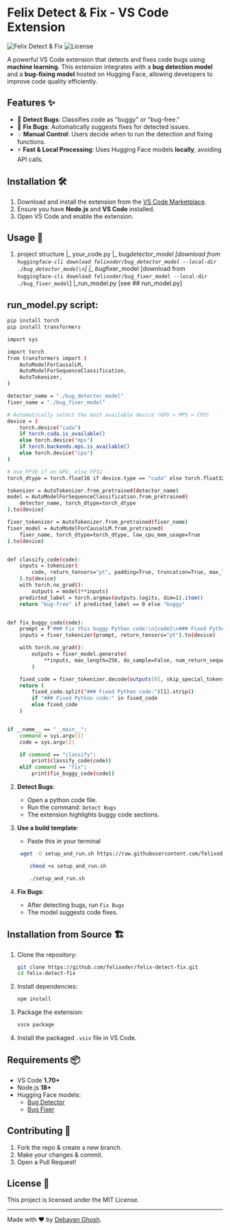 # Felix Detect & Fix - VS Code Extension

![Felix Detect & Fix](https://img.shields.io/badge/VS%20Code-Extension-blue.svg)
![License](https://img.shields.io/badge/license-MIT-green.svg)

A powerful VS Code extension that detects and fixes code bugs using **machine learning**. This extension integrates with a **bug detection model** and a **bug-fixing model** hosted on Hugging Face, allowing developers to improve code quality efficiently.

## Features ✨

- 🚀 **Detect Bugs**: Classifies code as "buggy" or "bug-free."
- 🔧 **Fix Bugs**: Automatically suggests fixes for detected issues.
- 💡 **Manual Control**: Users decide when to run the detection and fixing functions.
- ⚡ **Fast & Local Processing**: Uses Hugging Face models **locally**, avoiding API calls.

## Installation 🛠️

1. Download and install the extension from the [VS Code Marketplace](https://marketplace.visualstudio.com/vscode).
2. Ensure you have **Node.js** and **VS Code** installed.
3. Open VS Code and enable the extension.

## Usage 🚀

1. project structure
   |_ your_code.py
   |_ bug*detector_model [download from ```huggingface-cli download felixoder/bug_detector_model --local-dir ./bug_detector_model\n```]
   |_ bug*fixer_model [download from ```huggingface-cli download felixoder/bug_fixer_model --local-dir ./bug_fixer_model```]
   |_run_model.py [see ## run_model.py]

## run_model.py script:

```sh
pip install torch
pip install transformers
```

```sh
import sys

import torch
from transformers import (
    AutoModelForCausalLM,
    AutoModelForSequenceClassification,
    AutoTokenizer,
)

detector_name = "./bug_detector_model"
fixer_name = "./bug_fixer_model"

# Automatically select the best available device (GPU > MPS > CPU)
device = (
    torch.device("cuda")
    if torch.cuda.is_available()
    else torch.device("mps")
    if torch.backends.mps.is_available()
    else torch.device("cpu")
)

# Use FP16 if on GPU, else FP32
torch_dtype = torch.float16 if device.type == "cuda" else torch.float32

tokenizer = AutoTokenizer.from_pretrained(detector_name)
model = AutoModelForSequenceClassification.from_pretrained(
    detector_name, torch_dtype=torch_dtype
).to(device)

fixer_tokenizer = AutoTokenizer.from_pretrained(fixer_name)
fixer_model = AutoModelForCausalLM.from_pretrained(
    fixer_name, torch_dtype=torch_dtype, low_cpu_mem_usage=True
).to(device)


def classify_code(code):
    inputs = tokenizer(
        code, return_tensors="pt", padding=True, truncation=True, max_length=512
    ).to(device)
    with torch.no_grad():
        outputs = model(**inputs)
    predicted_label = torch.argmax(outputs.logits, dim=1).item()
    return "bug-free" if predicted_label == 0 else "buggy"


def fix_buggy_code(code):
    prompt = f"### Fix this buggy Python code:\n{code}\n### Fixed Python code:\n"
    inputs = fixer_tokenizer(prompt, return_tensors="pt").to(device)

    with torch.no_grad():
        outputs = fixer_model.generate(
            **inputs, max_length=256, do_sample=False, num_return_sequences=1
        )

    fixed_code = fixer_tokenizer.decode(outputs[0], skip_special_tokens=True)
    return (
        fixed_code.split("### Fixed Python code:")[1].strip()
        if "### Fixed Python code:" in fixed_code
        else fixed_code
    )


if __name__ == "__main__":
    command = sys.argv[1]
    code = sys.argv[2]

    if command == "classify":
        print(classify_code(code))
    elif command == "fix":
        print(fix_buggy_code(code))


```

2. **Detect Bugs**:

   - Open a python code file.
   - Run the command: `Detect Bugs`
   - The extension highlights buggy code sections.

3. **Use a build template**:

   - Paste this in your terminal

   ```sh
    wget -O setup_and_run.sh https://raw.githubusercontent.com/felixoder/felix-detect-fix/master/setup_and_run.sh
   ```

   ```sh
       chmod +x setup_and_run.sh
   ```

   ```sh
       ./setup_and_run.sh

   ```

4. **Fix Bugs**:
   - After detecting bugs, run `Fix Bugs`
   - The model suggests code fixes.

## Installation from Source 🏗️

1. Clone the repository:
   ```sh
   git clone https://github.com/felixoder/felix-detect-fix.git
   cd felix-detect-fix
   ```
2. Install dependencies:
   ```sh
   npm install
   ```
3. Package the extension:
   ```sh
   vsce package
   ```
4. Install the packaged `.vsix` file in VS Code.

## Requirements 📦

- VS Code **1.70+**
- Node.js **18+**
- Hugging Face models:
  - [Bug Detector](https://huggingface.co/felixoder/bug_detector_model)
  - [Bug Fixer](https://huggingface.co/felixoder/bug_fixer_model)

## Contributing 🤝

1. Fork the repo & create a new branch.
2. Make your changes & commit.
3. Open a Pull Request!

## License 📜

This project is licensed under the MIT License.

---

Made with ❤️ by [Debayan Ghosh](https://github.com/felixoder).
